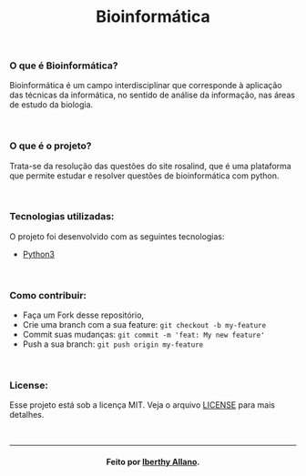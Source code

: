 <h1 align="center">
  Bioinformática
</h1>

<br>

### O que é Bioinformática?
<p>
 Bioinformática é um campo interdisciplinar que corresponde à aplicação das técnicas da informática, no sentido de análise da informação, nas áreas de estudo da biologia. 
</p>

<br>

### O que é o projeto?
<p>
 Trata-se da resolução das questões do site rosalind, que é uma plataforma que permite estudar e resolver questões de bioinformática com python.
</p>

<br>

### Tecnologias utilizadas:
O projeto foi desenvolvido com as seguintes tecnologias:
- [Python3](https://www.python.org/download/releases/3.0/)

<br>

### Como contribuir:

- Faça um Fork desse repositório,
- Crie uma branch com a sua feature: `git checkout -b my-feature`
- Commit suas mudanças: `git commit -m 'feat: My new feature'`
- Push a sua branch: `git push origin my-feature`

<br>

### License:

Esse projeto está sob a licença MIT. Veja o arquivo [LICENSE](LICENSE.md) para mais detalhes.

<br>

---
<h4 align="center">
    Feito por <a href="https://www.linkedin.com/in/iberthy-allano-bba4771a4" target="_blank">Iberthy Allano</a>.
</h4>
